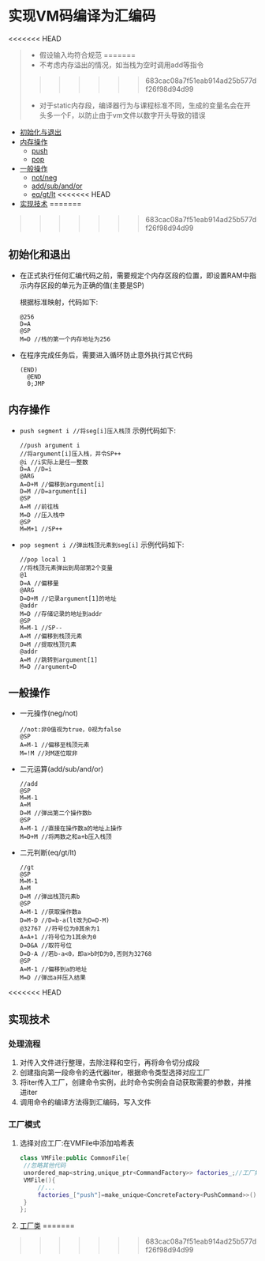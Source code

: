 # 实现VM码编译为汇编码
<<<<<<< HEAD
> - 假设输入均符合规范
=======
> - 不考虑内存溢出的情况，如当栈为空时调用add等指令
>>>>>>> 683cac08a7f51eab914ad25b577df26f98d94d99
> - 对于static内存段，编译器行为与课程标准不同，生成的变量名会在开头多一个F，以防止由于vm文件以数字开头导致的错误
- [初始化与退出](#preset)
- [内存操作](#memory)
	- [push](#push)
	- [pop](#pop)
- [一般操作](#universal)
	- [not/neg](#sole)
	- [add/sub/and/or](#2op)
	- [eq/gt/lt](#2cp)
<<<<<<< HEAD
- [实现技术](#trick)
=======
>>>>>>> 683cac08a7f51eab914ad25b577df26f98d94d99
## 初始化和退出<a id="preset"></a>
- 在正式执行任何汇编代码之前，需要规定个内存区段的位置，即设置RAM中指示内存区段的单元为正确的值(主要是SP)

	根据标准映射，代码如下:
	```hack
	@256
	D=A
	@SP
	M=D //栈的第一个内存地址为256
	```
- 在程序完成任务后，需要进入循环防止意外执行其它代码
  ```hack
  (END)
	@END
	0;JMP
  ```
## 内存操作<a id="memory"></a>
- ```push segment i //将seg[i]压入栈顶```<a id="push"></a>
  示例代码如下:
  	```hack
	//push argument i
	//将argument[i]压入栈，并令SP++
	@i //i实际上是任一整数
	D=A //D=i
	@ARG
	A=D+M //偏移到argument[i]
	D=M //D=argument[i]
	@SP
	A=M //前往栈
	M=D //压入栈中
	@SP
	M=M+1 //SP++
	```
- ```pop segment i //弹出栈顶元素到seg[i]```<a id="pop"></a>
  	示例代码如下:
	```hack
	//pop local 1
	//将栈顶元素弹出到局部第2个变量
	@1
	D=A //偏移量
	@ARG
	D=D+M //记录argument[1]的地址
	@addr
	M=D //存储记录的地址到addr
	@SP
	M=M-1 //SP--
	A=M //偏移到栈顶元素
	D=M //提取栈顶元素
	@addr
	A=M //跳转到argument[1]
	M=D //argument=D
	```
## 一般操作<a id="universal"></a>
- 一元操作(neg/not)<a id="sole"></a>
	```hack
	//not:非0值视为true，0视为false
	@SP
	A=M-1 //偏移至栈顶元素
	M=!M //对M逐位取非
	```
- 二元运算(add/sub/and/or)<a id="2op"></a>
	```hack
	//add
	@SP
	M=M-1
	A=M
	D=M //弹出第二个操作数b
	@SP
	A=M-1 //直接在操作数a的地址上操作
	M=D+M //将两数之和a+b压入栈顶
	```
- 二元判断(eq/gt/lt)<a id="2cp"></a>
	```hack
	//gt
	@SP
	M=M-1
	A=M
	D=M //弹出栈顶元素b
	@SP
	A=M-1 //获取操作数a
	D=M-D //D=b-a(lt改为D=D-M)
	@32767 //符号位为0其余为1
	A=A+1 //符号位为1其余为0
	D=D&A //取符号位
	D=D-A //若b-a<0，即a>b时D为0,否则为32768
	@SP
	A=M-1 //偏移到a的地址
	M=D //弹出a并压入结果
	```
<<<<<<< HEAD
## 实现技术<a id="trick"></a>
### 处理流程
1. 对传入文件进行整理，去除注释和空行，再将命令切分成段
2. 创建指向第一段命令的迭代器iter，根据命令类型选择对应工厂
3. 将iter传入工厂，创建命令实例，此时命令实例会自动获取需要的参数，并推进iter
4. 调用命令的编译方法得到汇编码，写入文件
### 工厂模式
1. 选择对应工厂:在VMFile中添加哈希表
   ```cpp
   class VMFile:public CommonFile{
	//忽略其他代码
	unordered_map<string,unique_ptr<CommandFactory>> factories_;//工厂集合
	VMFile(){
		//...
		factories_["push"]=make_unique<ConcreteFactory<PushCommand>>();//注册push命令工厂
	}
   };
   ```
2. [工厂类](/PartII/VMCompiler/include/Command/Factory.hpp)
=======
>>>>>>> 683cac08a7f51eab914ad25b577df26f98d94d99


